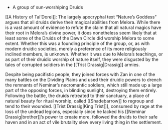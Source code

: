 - A group of sun-worshiping Druids

[[A History of Tal’Dorei]]:
The largely apocryphal text “Nature’s Goddess” argues that all druids derive their magical abilities from Melora. While there is a vast amount of evidence to refute the claim that all natural magics have their root in Melora’s divine power, it does nonetheless seem likely that at least some of the Druids of the Dawn Circle did worship Melora to some extent. Whether this was a founding principle of the group, or, as with modern druidic societies, merely a preference of its more religiously inclined members, is unknown. Whether it was due to Melora’s teachings, or as part of their druidic worship of nature itself, they were disgusted by the tales of corrupted soldiers in the [[Trist Drassig|Drassig]] armies.

Despite being pacifistic people, they joined forces with Zan in one of the many battles on the Dividing Plains and used their druidic powers to drench the remnants of Neminar’s necromantic soldiers, which still made up a large part of the opposing forces, in blinding sunlight, destroying them entirely. Following the battle, the druids retreated to their sanctuary, a place of natural beauty for ritual worship, called [[Shadebarrow]] to regroup and tend to their wounded. [[Trist Drassig|King Trist|]], consumed by rage at the loss of the undead legions, especially since he lacked his [[Neminar Drassig|brother]]’s power to create more, followed the druids to their safe haven and in an act of vile brutality slew every living thing in the settlement.